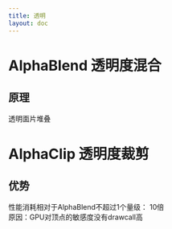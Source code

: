 ```yaml
---
title: 透明
layout: doc
---
```



# AlphaBlend 透明度混合
## 原理
 透明面片堆叠
# AlphaClip 透明度裁剪
## 优势
 性能消耗相对于AlphaBlend不超过1个量级： 10倍  
 原因：GPU对顶点的敏感度没有drawcall高